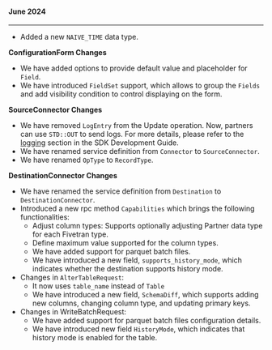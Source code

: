 #### June 2024

-----------
- Added a new `NAIVE_TIME` data type.

**ConfigurationForm Changes**
- We have added options to provide default value and placeholder for `Field`.
- We have introduced `FieldSet` support, which allows to group the `Fields` and add visibility condition to control displaying on the form.

**SourceConnector Changes**
- We have removed `LogEntry` from the Update operation. Now, partners can use `STD::OUT` to send logs. For more details, please refer to the [logging](https://github.com/fivetran/fivetran_sdk/blob/main/development-guide.md#logging) section in the SDK Development Guide.
- We have renamed service definition from `Connector` to `SourceConnector`.
- We have renamed `OpType` to `RecordType`.

**DestinationConnector Changes**
- We have renamed the service definition from `Destination` to `DestinationConnector`.
- Introduced a new rpc method `Capabilities` which brings the following functionalities:
    - Adjust column types: Supports optionally adjusting Partner data type for each Fivetran type.
    - Define maximum value supported for the column types.
    - We have added support for parquet batch files.
    - We have introduced a new field, `supports_history_mode`, which indicates whether the destination supports history mode.
- Changes in `AlterTableRequest`:
    - It now uses `table_name` instead of `Table`
    - We have introduced a new field, `SchemaDiff`, which supports adding new columns, changing column type, and updating primary keys.  
- Changes in WriteBatchRequest:
  - We have added support for parquet batch files configuration details.
  - We have introduced new field `HistoryMode`, which indicates that history mode is enabled for the table.